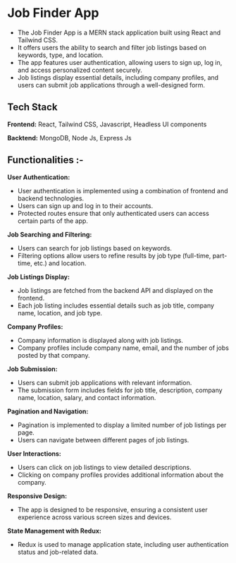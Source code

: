 
# Job Finder App

- The Job Finder App is a MERN stack application built using React and Tailwind CSS.
- It offers users the ability to search and filter job listings based on keywords, type, and location.
- The app features user authentication, allowing users to sign up, log in, and access personalized content securely.
- Job listings display essential details, including company profiles, and users can submit job applications through a well-designed form.


## Tech Stack

**Frontend:** React, Tailwind CSS, Javascript, Headless UI components

**Backtend:** MongoDB, Node Js, Express Js




## Functionalities :-

**User Authentication:**

- User authentication is implemented using a combination of frontend and backend technologies.
- Users can sign up and log in to their accounts.
- Protected routes ensure that only authenticated users can access certain parts of the app.

**Job Searching and Filtering:**

- Users can search for job listings based on keywords.
- Filtering options allow users to refine results by job type (full-time, part-time, etc.) and location.

**Job Listings Display:**

- Job listings are fetched from the backend API and displayed on the frontend.
- Each job listing includes essential details such as job title, company name, location, and job type.

**Company Profiles:**

- Company information is displayed along with job listings.
- Company profiles include company name, email, and the number of jobs posted by that company.

**Job Submission:**

- Users can submit job applications with relevant information.
- The submission form includes fields for job title, description, company name, location, salary, and contact information.

**Pagination and Navigation:**

- Pagination is implemented to display a limited number of job listings per page.
- Users can navigate between different pages of job listings.

**User Interactions:**

- Users can click on job listings to view detailed descriptions.
- Clicking on company profiles provides additional information about the company.

**Responsive Design:**

- The app is designed to be responsive, ensuring a consistent user experience across various screen sizes and devices.

**State Management with Redux:**

- Redux is used to manage application state, including user authentication status and job-related data.
